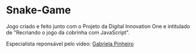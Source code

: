 # Snake-Game
Jogo criado e feito junto com o Projeto da Digital Innovation One e intitulado de "Recriando o jogo da cobrinha com JavaScript".

Especialista reponsável pelo vídeo: <a href="https://www.linkedin.com/in/gabrielapinheiro129/" target="_blank">Gabriela Pinheiro</a>
